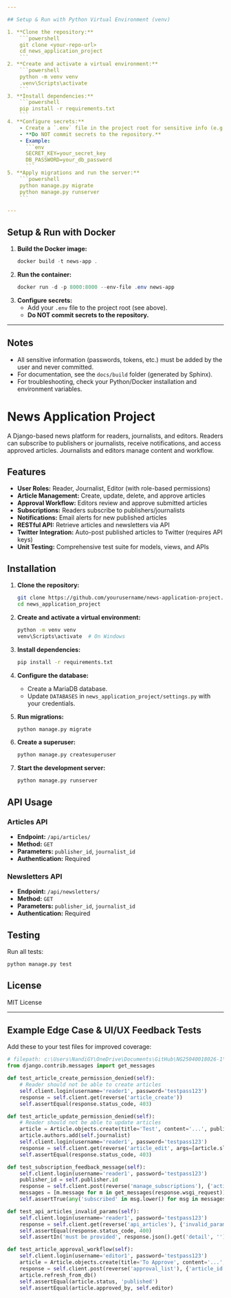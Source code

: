 ```yaml
---

## Setup & Run with Python Virtual Environment (venv)

1. **Clone the repository:**
    ```powershell
    git clone <your-repo-url>
    cd news_application_project
    ```
2. **Create and activate a virtual environment:**
    ```powershell
    python -m venv venv
    .venv\Scripts\activate
    ```
3. **Install dependencies:**
    ```powershell
    pip install -r requirements.txt
    ```
4. **Configure secrets:**
    - Create a `.env` file in the project root for sensitive info (e.g., passwords, tokens).
    - **Do NOT commit secrets to the repository.**
    - Example:
      ```env
      SECRET_KEY=your_secret_key
      DB_PASSWORD=your_db_password
      ```
5. **Apply migrations and run the server:**
    ```powershell
    python manage.py migrate
    python manage.py runserver
    ```

---
```


## Setup & Run with Docker

1. **Build the Docker image:**
    ```powershell
    docker build -t news-app .
    ```
2. **Run the container:**
    ```powershell
    docker run -d -p 8000:8000 --env-file .env news-app
    ```
3. **Configure secrets:**
    - Add your `.env` file to the project root (see above).
    - **Do NOT commit secrets to the repository.**

---

## Notes
- All sensitive information (passwords, tokens, etc.) must be added by the user and never committed.
- For documentation, see the `docs/build` folder (generated by Sphinx).
- For troubleshooting, check your Python/Docker installation and environment variables.
# News Application Project

A Django-based news platform for readers, journalists, and editors. Readers can subscribe to publishers or journalists, receive notifications, and access approved articles. Journalists and editors manage content and workflow.

## Features

- **User Roles:** Reader, Journalist, Editor (with role-based permissions)
- **Article Management:** Create, update, delete, and approve articles
- **Approval Workflow:** Editors review and approve submitted articles
- **Subscriptions:** Readers subscribe to publishers/journalists
- **Notifications:** Email alerts for new published articles
- **RESTful API:** Retrieve articles and newsletters via API
- **Twitter Integration:** Auto-post published articles to Twitter (requires API keys)
- **Unit Testing:** Comprehensive test suite for models, views, and APIs

## Installation

1. **Clone the repository:**
    ```bash
    git clone https://github.com/yourusername/news-application-project.git
    cd news_application_project
    ```

2. **Create and activate a virtual environment:**
    ```bash
    python -m venv venv
    venv\Scripts\activate  # On Windows
    ```

3. **Install dependencies:**
    ```bash
    pip install -r requirements.txt
    ```

4. **Configure the database:**
    - Create a MariaDB database.
    - Update `DATABASES` in `news_application_project/settings.py` with your credentials.

5. **Run migrations:**
    ```bash
    python manage.py migrate
    ```

6. **Create a superuser:**
    ```bash
    python manage.py createsuperuser
    ```

7. **Start the development server:**
    ```bash
    python manage.py runserver
    ```

## API Usage

### Articles API

- **Endpoint:** `/api/articles/`
- **Method:** `GET`
- **Parameters:** `publisher_id`, `journalist_id`
- **Authentication:** Required

### Newsletters API

- **Endpoint:** `/api/newsletters/`
- **Method:** `GET`
- **Parameters:** `publisher_id`, `journalist_id`
- **Authentication:** Required

## Testing

Run all tests:
```bash
python manage.py test
```

## License

MIT License

---

## Example Edge Case & UI/UX Feedback Tests

Add these to your test files for improved coverage:

````python
# filepath: c:\Users\NandiGY\OneDrive\Documents\GitHub\NG25040018026-1\Level 2 - Software Engineering\M06T08 – Capstone Project – News Application\news_application_project\news_app\tests\test_views.py
from django.contrib.messages import get_messages

def test_article_create_permission_denied(self):
    # Reader should not be able to create articles
    self.client.login(username='reader1', password='testpass123')
    response = self.client.get(reverse('article_create'))
    self.assertEqual(response.status_code, 403)

def test_article_update_permission_denied(self):
    # Reader should not be able to update articles
    article = Article.objects.create(title='Test', content='...', publisher=self.publisher, status='draft')
    article.authors.add(self.journalist)
    self.client.login(username='reader1', password='testpass123')
    response = self.client.get(reverse('article_edit', args=[article.slug]))
    self.assertEqual(response.status_code, 403)

def test_subscription_feedback_message(self):
    self.client.login(username='reader1', password='testpass123')
    publisher_id = self.publisher.id
    response = self.client.post(reverse('manage_subscriptions'), {'action': 'subscribe', 'publisher_id': publisher_id})
    messages = [m.message for m in get_messages(response.wsgi_request)]
    self.assertTrue(any('subscribed' in msg.lower() for msg in messages))

def test_api_articles_invalid_params(self):
    self.client.login(username='reader1', password='testpass123')
    response = self.client.get(reverse('api_articles'), {'invalid_param': 123})
    self.assertEqual(response.status_code, 400)
    self.assertIn('must be provided', response.json().get('detail', ''))

def test_article_approval_workflow(self):
    self.client.login(username='editor1', password='testpass123')
    article = Article.objects.create(title='To Approve', content='...', publisher=self.publisher, status='submitted')
    response = self.client.post(reverse('approval_list'), {'article_id': article.id, 'action': 'approve'})
    article.refresh_from_db()
    self.assertEqual(article.status, 'published')
    self.assertEqual(article.approved_by, self.editor)
